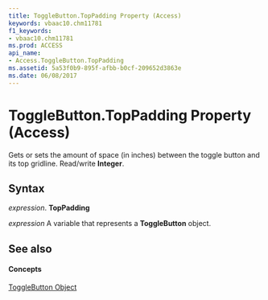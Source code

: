 ```yaml
---
title: ToggleButton.TopPadding Property (Access)
keywords: vbaac10.chm11781
f1_keywords:
- vbaac10.chm11781
ms.prod: ACCESS
api_name:
- Access.ToggleButton.TopPadding
ms.assetid: 5a53f0b9-895f-afbb-b0cf-209652d3863e
ms.date: 06/08/2017
---
```



# ToggleButton.TopPadding Property (Access)

Gets or sets the amount of space (in inches) between the toggle button and its top gridline. Read/write  **Integer**.


## Syntax

 _expression_. **TopPadding**

 _expression_ A variable that represents a **ToggleButton** object.


## See also


#### Concepts


[ToggleButton Object](togglebutton-object-access.md)

